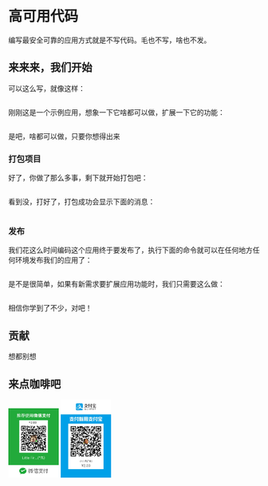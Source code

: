 # 高可用代码

编写最安全可靠的应用方式就是不写代码。毛也不写，啥也不发。

## 来来来，我们开始

可以这么写，就像这样：

```

```

刚刚这是一个示例应用，想象一下它啥都可以做，扩展一下它的功能：

```

```

是吧，啥都可以做，只要你想得出来

### 打包项目

好了，你做了那么多事，剩下就开始打包吧：

```

```

看到没，打好了，打包成功会显示下面的消息：

```

```

### 发布

我们花这么时间编码这个应用终于要发布了，执行下面的命令就可以在任何地方任何环境发布我们的应用了：

```

```

是不是很简单，如果有新需求要扩展应用功能时，我们只需要这么做：

```

```

相信你学到了不少，对吧！

## 贡献

想都别想

## 来点咖啡吧

<p id="pay">
<img src="./pay-me/wxpay.jpeg" width="20%"/>
<img src="./pay-me/alipay.jpeg" width="20%" />
</p>